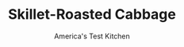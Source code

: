 ---
layout: ../../layouts/MarkdownPostLayout.astro
title: Skillet-Roasted Cabbage
author: America's Test Kitchen
pubDate: 2023-03-15
description: "Oven-roasted cabbage is sweet and meltingly tender. We wanted the same effect on the stovetop."
image_url: https://res.cloudinary.com/hksqkdlah/image/upload/ar_1:1,c_fill,dpr_2.0,f_auto,fl_lossy.progressive.strip_profile,g_faces:auto,q_auto:low,w_344/27410_sfs-skillet-roasted-cabbage-21
tags: ["Side Dishes","Vegetables"]
calories: 898
protein: 2
carbohydrates: 9
fats: 
fiber: 4
ingredients: ["1 head, green cabbage (2 pounds)","6 tablespoons, water","2 tablespoons, vegetable oil",", Salt and pepper","4 tablespoons, unsalted butter, cut into 4 pieces","3 tablespoons, chopped fresh basil","1/2 teaspoon, caraway seeds","1 tablespoon, lemon juice"]
serves: 6
time: "40 minutes"
instructions: ["Halve cabbage through core. Cut each half into 3 approximately 2 1/2-inch wedges through core, leaving core intact (you should have 6 wedges).","Combine 1/4 cup water and oil in 12-inch nonstick skillet. Arrange wedges in single layer in skillet, 1 cut side down. Sprinkle wedges with 1 teaspoon salt and cook over medium heat, uncovered, until water has evaporated and wedges are well browned, 16 to 20 minutes.","Flip wedges to second cut side, add remaining 2 tablespoons water to pan, and cook, covered, until wedges are tender and second side is well browned, 4 to 6 minutes longer.","Evenly scatter butter among wedges and cook, uncovered, until butter is melted and bubbling, about 1 minute. Evenly sprinkle basil, caraway, and 1/2 teaspoon pepper over wedges. Continue to cook, using large spoon halfway through cooking to baste wedges with melted butter (tilting skillet so butter pools at low point and can be easily scooped into spoon), until fragrant, about 1 minute.","Transfer wedges to serving platter. Off heat, stir lemon juice into any remaining butter in skillet, then spoon over wedges. Season with salt and pepper to taste. Serve."]
nutrition: ["275 mg Potassium","44 mg Phosphorus","69 mg Calcium","20 mg Magnesium","429 mg Sodium","12 g Fat","5 g Monounsaturated","1 g Polyunsaturated","56 mg Vitamin C","20 mg Cholesterol","5 g Saturated","4 g Fiber","66 µg Folate (food)","4 g Sugars","121 µg Vitamin K","159 g Water","9 g Carbs","66 µg Folate equivalent (total)","2 g Protein","1 mg Vitamin E","75 µg Vitamin A","149 kcal Energy","898 calories"]
notes: "When slicing the cabbage into wedges, be sure to leave the core intact so the wedges don’t fall apart when being flipped in step 3. Be sure not to buy a head of cabbage that weighs more than 2 pounds. If you do, the wedges will not fit in the skillet."
---